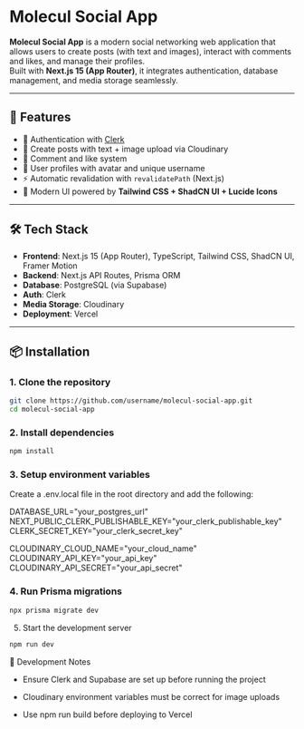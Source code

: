 # Molecul Social App

**Molecul Social App** is a modern social networking web application that allows users to create posts (with text and images), interact with comments and likes, and manage their profiles.  
Built with **Next.js 15 (App Router)**, it integrates authentication, database management, and media storage seamlessly.  

---

## 🚀 Features
- 🔑 Authentication with [Clerk](https://clerk.com)  
- 📝 Create posts with text + image upload via Cloudinary  
- 💬 Comment and like system  
- 👤 User profiles with avatar and unique username  
- ⚡ Automatic revalidation with `revalidatePath` (Next.js)  
- 🎨 Modern UI powered by **Tailwind CSS + ShadCN UI + Lucide Icons**  

---

## 🛠 Tech Stack
- **Frontend**: Next.js 15 (App Router), TypeScript, Tailwind CSS, ShadCN UI, Framer Motion  
- **Backend**: Next.js API Routes, Prisma ORM  
- **Database**: PostgreSQL (via Supabase)  
- **Auth**: Clerk  
- **Media Storage**: Cloudinary  
- **Deployment**: Vercel  

---

## 📦 Installation

### 1. Clone the repository
```bash
git clone https://github.com/username/molecul-social-app.git
cd molecul-social-app
```

### 2. Install dependencies

```bash
npm install
```

### 3. Setup environment variables

Create a .env.local file in the root directory and add the following:

DATABASE_URL="your_postgres_url"
NEXT_PUBLIC_CLERK_PUBLISHABLE_KEY="your_clerk_publishable_key"
CLERK_SECRET_KEY="your_clerk_secret_key"

CLOUDINARY_CLOUD_NAME="your_cloud_name"
CLOUDINARY_API_KEY="your_api_key"
CLOUDINARY_API_SECRET="your_api_secret"

### 4. Run Prisma migrations
```bash
npx prisma migrate dev
```

5. Start the development server
```bash
npm run dev
```

🚧 Development Notes

- Ensure Clerk and Supabase are set up before running the project

- Cloudinary environment variables must be correct for image uploads

- Use npm run build before deploying to Vercel
